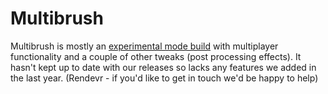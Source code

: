 # Multibrush

Multibrush is mostly an [experimental mode build](main-experimental-build.md) with multiplayer functionality and a couple of other tweaks (post processing effects). It hasn't kept up to date with our releases so lacks any features we added in the last year. (Rendevr - if you'd like to get in touch we'd be happy to help)


